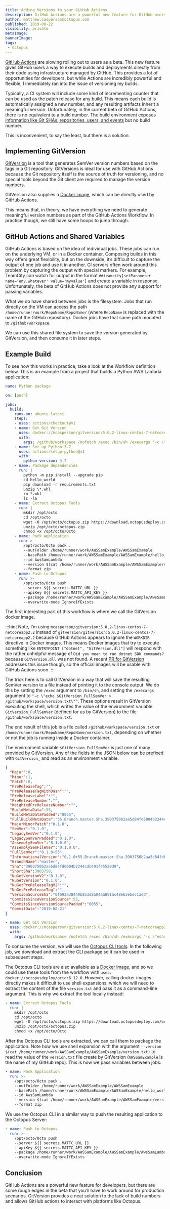 ```yaml
---
title: Adding Versions to your GitHub Actions
description: GitHub Actions are a powerful new feature for GitHub users but lack any native versioning capabilities. In this blog post, we’ll see how to implement versioning.
author: matthew.casperson@octopus.com
published: 2019-08-22
visibility: private
metaImage:
bannerImage:
tags:
 - Octopus
---
```


[GitHub Actions](https://github.com/features/actions) are slowing rolling out to users as a beta. This new feature gives GitHub users a way to execute builds and deployments directly from their code using infrastructure managed by GitHub. This provides a lot of opportunities for developers, but while Actions are incredibly powerful and flexible, I immediately ran into the issue of versioning my builds.

Typically, a CI system will include some kind of incrementing counter that can be used as the patch release for any build. This means each build is automatically assigned a new number, and any resulting artifacts inherit a meaningful version. Unfortunately, in the current beta of GitHub Actions, there is no equivalent to a build number. The build environment exposes [information like Git SHAs, repositories, users, and events](https://developer.github.com/actions/creating-github-actions/accessing-the-runtime-environment/) but no build number.

This is inconvenient, to say the least, but there is a solution.

## Implementing GitVersion

[GitVersion](https://gitversion.readthedocs.io/en/latest/) is a tool that generates SemVer version numbers based on the tags in a Git repository. GitVersions is ideal for use with GitHub Actions because the Git repository itself is the source of truth for versioning, and no special tools beyond the Git client are required to manage the version numbers.

GitVersion also supplies a [Docker image](https://hub.docker.com/r/gittools/gitversion/), which can be directly used by GitHub Actions.

This means that, in theory, we have everything we need to generate meaningful version numbers as part of the GitHub Actions Workflow. In practice though, we still have some hoops to jump through.

## GitHub Actions and Shared Variables

GitHub Actions is based on the idea of individual jobs. These jobs can run on the underlying VM, or in a Docker container. Composing builds in this way offers great flexibility, but on the downside, it’s difficult to capture the output of one job and use it in another. CI servers often work around this problem by capturing the output with special markers. For example, TeamCity can watch for output in the format `##teamcity[setParameter name='env.whatever' value='myvalue']` and create a variable in response. Unfortunately, the beta of GitHub Actions does not provide any support for passing variables.

What we do have shared between jobs is the filesystem. Jobs that run directly on the VM can access the path `/home/runner/work/RepoName/RepoName/` (where `RepoName` is replaced with the name of the GitHub repository). Docker jobs have that same path mounted to `/github/workspace`.

We can use this shared file system to save the version generated by GitVersion, and then consume it in later steps.

## Example Build

To see how this works in practice, take a look at the Workflow definition below. This is an example from a project that builds a Python AWS Lambda application:

```yaml
name: Python package

on: [push]

jobs:
  build:
    runs-on: ubuntu-latest
    steps:
    - uses: actions/checkout@v1
    - name: Get Git Version
      uses: docker://mcasperson/gitversion:5.0.2-linux-centos-7-netcoreapp2.2
      with:
        args: /github/workspace /nofetch /exec /bin/sh /execargs "-c \"echo $GitVersion_FullSemVer > /github/workspace/version.txt\""
    - name: Set up Python 3.7
      uses: actions/setup-python@v1
      with:
        python-version: 3.7
    - name: Package dependencies
      run: |
        python -m pip install --upgrade pip
        cd hello_world
        pip download -r requirements.txt
        unzip \*.whl
        rm *.whl
        ls -la
    - name: Extract Octopus Tools
      run: |
        mkdir /opt/octo
        cd /opt/octo
        wget -O /opt/octo/octopus.zip https://download.octopusdeploy.com/octopus-tools/6.12.0/OctopusTools.6.12.0.portable.zip
        unzip /opt/octo/octopus.zip
        chmod +x /opt/octo/Octo
    - name: Pack Application
      run: >-
        /opt/octo/Octo pack .
        --outFolder /home/runner/work/AWSSamExample/AWSSamExample
        --basePath /home/runner/work/AWSSamExample/AWSSamExample/hello_world
        --id AwsSamLambda
        --version $(cat /home/runner/work/AWSSamExample/AWSSamExample/version.txt)
        --format zip
    - name: Push to Octopus
      run: >-
        /opt/octo/Octo push
        --server ${{ secrets.MATTC_URL }}
        --apiKey ${{ secrets.MATTC_API_KEY }}
        --package /home/runner/work/AWSSamExample/AWSSamExample/AwsSamLambda.$(cat /home/runner/work/AWSSamExample/AWSSamExample/version.txt).zip
        --overwrite-mode IgnoreIfExists

```

The first interesting part of this workflow is where we call the GitVersion docker image.

:::hint
Note, I’m using `mcasperson/gitversion:5.0.2-linux-centos-7-netcoreapp2.2` instead of `gitversion/gitversion:5.0.2-linux-centos-7-netcoreapp2.2` because GitHub Actions appears to ignore the `WORKDIR` directive in Docker images. This means Docker images that try to execute something like `ENTRYPOINT ["dotnet", "GitVersion.dll"]` will respond with the rather unhelpful message of `Did you mean to run dotnet SDK commands?` because `GitVersion.dll` was not found. A recent [PR for GitVersion](https://github.com/GitTools/GitVersion/pull/1787) addresses this issue though, so the official images will be usable with GitHub Actions soon.
:::

The trick here is to call GitVersion in a way that will save the resulting SemVer version to a file instead of printing it to the console output. We do this by setting the `/exec` argument to `/bin/sh`, and setting the `/execargs` argument to `"-c \"echo $GitVersion_FullSemVer > /github/workspace/version.txt\""`. These options result in GitVersion executing the shell, which writes the value of the environment variable `GitVersion_FullSemVer` (defined for us by GitVersion) to the file `/github/workspace/version.txt`.

The end result of this job is a file called `/github/workspace/version.txt` or `/home/runner/work/RepoName/RepoName/version.txt`, depending on whether or not the job is running inside a Docker container.

The environment variable `$GitVersion_FullSemVer` is just one of many provided by GitVersion. Any of the fields in the JSON below can be prefixed with `GitVersion_` and read as an environment variable.

```json
{                                                           
  "Major":0,
  "Minor":1,
  "Patch":0,
  "PreReleaseTag":"",
  "PreReleaseTagWithDash":"",
  "PreReleaseLabel":"",
  "PreReleaseNumber":"",
  "WeightedPreReleaseNumber":"",
  "BuildMetaData":55,
  "BuildMetaDataPadded":"0055",
  "FullBuildMetaData":"55.Branch.master.Sha.3903750b2aa5d84fd6004b2244cdb491f45520d9",
  "MajorMinorPatch":"0.1.0",
  "SemVer":"0.1.0",
  "LegacySemVer":"0.1.0",
  "LegacySemVerPadded":"0.1.0",
  "AssemblySemVer":"0.1.0.0",
  "AssemblySemFileVer":"0.1.0.0",
  "FullSemVer":"0.1.0+55",
  "InformationalVersion":"0.1.0+55.Branch.master.Sha.3903750b2aa5d84fd6004b2244cdb491f45520d9",
  "BranchName":"master",
  "Sha":"3903750b2aa5d84fd6004b2244cdb491f45520d9",
  "ShortSha":3903750,
  "NuGetVersionV2":"0.1.0",
  "NuGetVersion":"0.1.0",
  "NuGetPreReleaseTagV2":"",
  "NuGetPreReleaseTag":"",
  "VersionSourceSha":"0f692a38449b853d8a04aa891ac48e63ebec1add",
  "CommitsSinceVersionSource":55,
  "CommitsSinceVersionSourcePadded":"0055",
  "CommitDate":"2019-08-21"
}
```

```yaml
- name: Get Git Version
  uses: docker://mcasperson/gitversion:5.0.2-linux-centos-7-netcoreapp2.2
  with:
    args: /github/workspace /nofetch /exec /bin/sh /execargs "-c \"echo $GitVersion_FullSemVer > /github/workspace/version.txt\""
```

To consume the version, we will use the [Octopus CLI tools](https://octopus.com/docs/octopus-rest-api/octo.exe-command-line). In the following job, we download and extract the CLI package so it can be used in subsequent steps.

The Octopus CLI tools are also available as a [Docker image](https://hub.docker.com/r/octopusdeploy/octo), and so we could use these tools from the workflow with `uses: docker://octopusdeploy/octo:6.12.0`. However, calling docker images directly makes it difficult to use shell expansions, which we will need to extract the content of the file `version.txt` and pass it as a command-line argument. This is why we extract the tool locally instead:

```yaml
- name: Extract Octopus Tools
  run: |
    mkdir /opt/octo
    cd /opt/octo
    wget -O /opt/octo/octopus.zip https://download.octopusdeploy.com/octopus-tools/6.12.0/OctopusTools.6.12.0.portable.zip
    unzip /opt/octo/octopus.zip
    chmod +x /opt/octo/Octo
```

After the Octopus CLI tools are extracted, we can call them to package the application. Note how we use shell expansion with the argument `--version $(cat /home/runner/work/AWSSamExample/AWSSamExample/version.txt)` to read the value of the `version.txt` file create by GitVersion (`AWSSamExample` is the name of my GitHub repo). This is how we pass variables between jobs:

```yaml
- name: Pack Application
  run: >-
    /opt/octo/Octo pack .
    --outFolder /home/runner/work/AWSSamExample/AWSSamExample
    --basePath /home/runner/work/AWSSamExample/AWSSamExample/hello_world
    --id AwsSamLambda
    --version $(cat /home/runner/work/AWSSamExample/AWSSamExample/version.txt)
    --format zip
```

We use the Octopus CLI in a similar way to push the resulting application to the Octopus Server:

```yaml
- name: Push to Octopus
  run: >-
    /opt/octo/Octo push
    --server ${{ secrets.MATTC_URL }}
    --apiKey ${{ secrets.MATTC_API_KEY }}
    --package /home/runner/work/AWSSamExample/AWSSamExample/AwsSamLambda.$(cat /home/runner/work/AWSSamExample/AWSSamExample/version.txt).zip
    --overwrite-mode IgnoreIfExists
```

## Conclusion

GitHub Actions are a powerful new feature for developers, but there are some rough edges in the beta that you’ll have to work around for production scenarios. GitVersion provides a neat solution to the lack of build numbers and allows GitHub actions to interact with platforms like Octopus.
